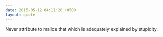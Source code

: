 ```yaml
---
date: 2015-05-12 04:11:20 +0500
layout: quote
---
```

Never attribute to malice that which is adequately explained by stupidity.